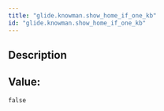 ```yaml
---
title: "glide.knowman.show_home_if_one_kb"
id: "glide.knowman.show_home_if_one_kb"
---
```

## Description



## Value: 
```
false
```